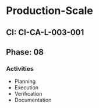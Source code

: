 # Production-Scale

## CI: CI-CA-L-003-001
## Phase: 08

### Activities
- Planning
- Execution
- Verification
- Documentation
